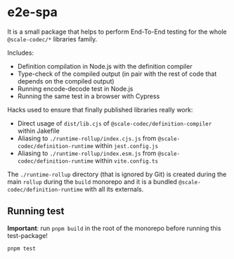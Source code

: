 # e2e-spa

It is a small package that helps to perform End-To-End testing for the whole `@scale-codec/*` libraries family.

Includes:

- Definition compilation in Node.js with the definition compiler
- Type-check of the compiled output (in pair with the rest of code that depends on the compiled output)
- Running encode-decode test in Node.js
- Running the same test in a browser with Cypress

Hacks used to ensure that finally published libraries really work:

- Direct usage of `dist/lib.cjs` of `@scale-codec/definition-compiler` within Jakefile
- Aliasing to `./runtime-rollup/index.cjs.js` from `@scale-codec/definition-runtime` within `jest.config.js`
- Aliasing to `./runtime-rollup/index.esm.js` from `@scale-codec/definition-runtime` within `vite.config.ts`

The `./runtime-rollup` directory (that is ignored by Git) is created during the main `rollup` during the `build` monorepo and it is a bundled `@scale-codec/definition-runtime` with all its externals.

## Running test

**Important**: run `pnpm build` in the root of the monorepo before running this test-package!

```shell
pnpm test
```

